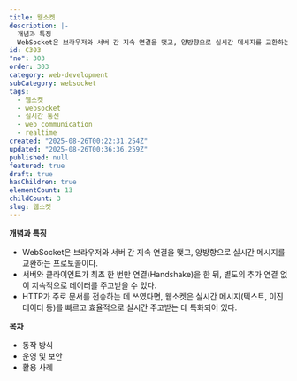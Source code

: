```yaml
---
title: 웹소켓
description: |-
  개념과 특징
  WebSocket은 브라우저와 서버 간 지속 연결을 맺고, 양방향으로 실시간 메시지를 교환하는 프로토콜이다. 서버와 클라이언트가 최초 한 번만 연결(Handshake)을 한 뒤, 별도의 추가 연결 없이 지속적으로 데이터를 주고받을 수 있다.
id: C303
"no": 303
order: 303
category: web-development
subCategory: websocket
tags:
  - 웹소켓
  - websocket
  - 실시간 통신
  - web communication
  - realtime
created: "2025-08-26T00:22:31.254Z"
updated: "2025-08-26T00:36:36.259Z"
published: null
featured: true
draft: true
hasChildren: true
elementCount: 13
childCount: 3
slug: 웹소켓
---
```


**개념과 특징**

- WebSocket은 브라우저와 서버 간 지속 연결을 맺고, 양방향으로 실시간 메시지를 교환하는 프로토콜이다.
- 서버와 클라이언트가 최초 한 번만 연결(Handshake)을 한 뒤, 별도의 추가 연결 없이 지속적으로 데이터를 주고받을 수 있다.
- HTTP가 주로 문서를 전송하는 데 쓰였다면, 웹소켓은 실시간 메시지(텍스트, 이진 데이터 등)를 빠르고 효율적으로 실시간 주고받는 데 특화되어 있다.


**목차**

- 동작 방식
- 운영 및 보안
- 활용 사례
